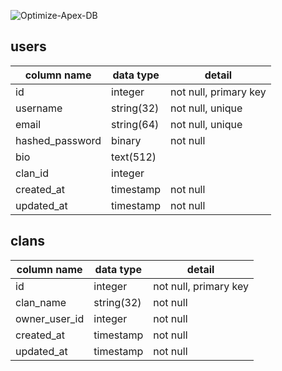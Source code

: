 ![Optimize-Apex-DB](https://https://raw.githubusercontent.com/cat-friend/optimize-apex/main/documentation/dbschema.png)

## users
|column name| data type| detail |
| ------------- | ------------- | ------------- |
| id | integer | not null, primary key |
| username | string(32) | not null, unique |
| email | string(64) | not null, unique |
| hashed_password | binary | not null |
| bio | text(512) | |
| clan_id| integer| |
| created_at | timestamp | not null |
| updated_at | timestamp | not null |

## clans
|column name| data type| detail |
| ------------- | ------------- | ------------- |
| id | integer | not null, primary key |
| clan_name| string(32)| not null|
| owner_user_id| integer| not null|
| created_at | timestamp | not null |
| updated_at | timestamp | not null |
